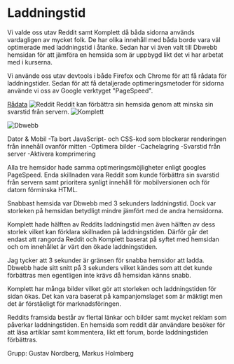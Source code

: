 Laddningstid
=======================
Vi valde oss utav Reddit samt Komplett då båda sidorna används vardagligen av mycket folk. De har olika innehåll med båda borde vara
väl optimerade med laddningstid i åtanke. Sedan har vi även valt till Dbwebb hemsidan för att jämföra en hemsida som är uppbygd
likt det vi har arbetat med i kurserna.

Vi använde oss utav devtools i både Firefox och Chrome för att få rådata för laddningstider.
Sedan för att få detaljerade optimeringsmetoder för sidorna använde vi oss av Google verktyget "PageSpeed".

[Rådata](https://docs.google.com/spreadsheets/d/1nEQsetdla1sLf1t2owjlWzUYIUK_kWIlgHKKAZUtTk0/edit?usp=sharing)
![Reddit](img/analysis/reddit.png)
Reddit kan förbättra sin hemsida genom att minska sin svarstid från servern.
![Komplett](img/analysis/komplett.png)

![Dbwebb](img/analysis/dbwebb.png)

Dator & Mobil
-Ta bort JavaScript- och CSS-kod som blockerar renderingen från innehåll ovanför mitten
-Optimera bilder
-Cachelagring
-Svarstid från server
-Aktivera komprimering

Alla tre hemsidor hade samma optimeringsmöjligheter enligt googles PageSpeed. Enda skillnaden vara
Reddit som kunde förbättra sin svarstid från servern samt prioritera synligt innehåll för
mobilversionen och för datorn förminska HTML.

Snabbast hemsida var Dbwebb med 3 sekunders laddningstid. Dock var storleken
på hemsidan betydligt mindre jämfört med de andra hemsidorna.

Komplett hade hälften av Reddits laddningstid men även hälften av dess storlek
vilket kan förklara skillnaden på laddningstiden. Därför går det endast att rangorda Reddit och Komplett
baserat på syftet med hemsidan och om innehållet är värt den ökade laddningstiden.

Jag tycker att 3 sekunder är gränsen för snabba hemsidor att ladda. Dbwebb hade sitt snitt på 3 sekunders
vilket kändes som att det kunde förbättras men egentligen inte krävs då hemsidan känns snabb.

Komplett har många bilder vilket gör att storleken och laddningstiden för sidan ökas. Det kan vara
baserat på kampanjomslaget som är mäktigt men det är förståeligt för marknadsföringen.

Reddits framsida består av flertal länkar och bilder samt mycket reklam som påverkar laddningstiden.
En hemsida som reddit där användare besöker för att läsa artiklar samt kommentera, likt ett forum,
borde laddningstiden förbättras.

Grupp:
Gustav Nordberg, Markus Holmberg
